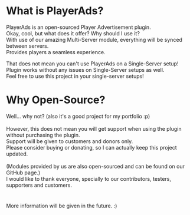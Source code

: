 # What is PlayerAds?
PlayerAds is an open-sourced Player Advertisement plugin.<br>
Okay, cool, but what does it offer? Why should I use it?<br>
With use of our amazing Multi-Server module, everything will be synced between servers.<br>
Provides players a seamless experience.<br>

That does not mean you can't use PlayerAds on a Single-Server setup!<br>
Plugin works without any issues on Single-Server setups as well.<br>
Feel free to use this project in your single-server setups!

# Why Open-Source?
Well... why not? (also it's a good project for my portfolio :p)<br><br>
However, this does not mean you will get support when using the plugin without purchasing the plugin.<br>
Support will be given to customers and donors only.<br>
Please consider buying or donating, so I can actually keep this project updated.<br><br>
(Modules provided by us are also open-sourced and can be found on our GitHub page.)<br>
I would like to thank everyone, specially to our contributors, testers, supporters and customers.<br>

#

More information will be given in the future. :)

